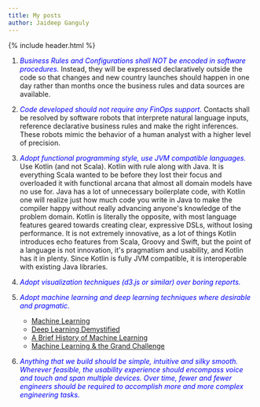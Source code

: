 ```yaml
---
title: My posts
author: Jaideep Ganguly
---
```


{% include header.html %}

1.	<font color=blue><i>Business Rules and Configurations shall NOT be encoded in software procedures. </i></font>Instead, they will be expressed declaratively outside the code so that changes and new country launches should happen in one day rather than months once the business rules and data sources are available.

2.	<font color=blue><i>Code developed should not require any FinOps support. </i></font>Contacts shall be resolved by software robots that interprete natural language inputs, reference declarative business rules and make the right inferences. These robots mimic the behavior of a human analyst with a higher level of precision. 

3.	<font color=blue><i>Adopt functional programming style, use JVM compatible languages. </i></font>Use Kotlin (and not Scala). Kotlin with rule along with Java. It is everything Scala wanted to be before they lost their focus and overloaded it with functional arcana that almost all domain models have no use for. Java has a lot of unnecessary boilerplate code, with Kotlin one will realize just how much code you write in Java to make the compiler happy without really advancing anyone's knowledge of the problem domain. Kotlin is literally the opposite, with most language features geared towards creating clear, expressive DSLs, without losing performance. It is not extremely innovative, as a lot of things Kotlin introduces echo features from Scala, Groovy and Swift, but the point of a language is not innovation, it's pragmatism and usability, and Kotlin has it in plenty. Since Kotlin is fully JVM compatible, it is interoperable with existing Java libraries. 

4.	<font color=blue><i>Adopt visualization techniques (d3.js or similar) over boring reports.</i></font>

5.	<font color=blue><i>Adopt machine learning and deep learning techniques where desirable and pragmatic.</i></font>
	* [Machine Learning](http://jganguly.aka.corp.amazon.com/html/ML.pdf)
	* [Deep Learning Demystified](http://jganguly.aka.corp.amazon.com/html/DL.pdf)
	* [A Brief History of Machine Learning](https://www.linkedin.com/pulse/brief-history-machine-learning-dr-jaideep-ganguly)
	* [Machine Learning & the Grand Challenge](https://www.linkedin.com/pulse/machine-learning-grand-challenge-dr-jaideep-ganguly)

6.	<font color=blue><i>Anything that we build should be simple, intuitive and silky smooth. Wherever feasible, the usability experience should encompass voice and touch and span multiple devices. Over time, fewer and fewer engineers should be required to accomplish more and more complex engineering tasks. </i></font>

